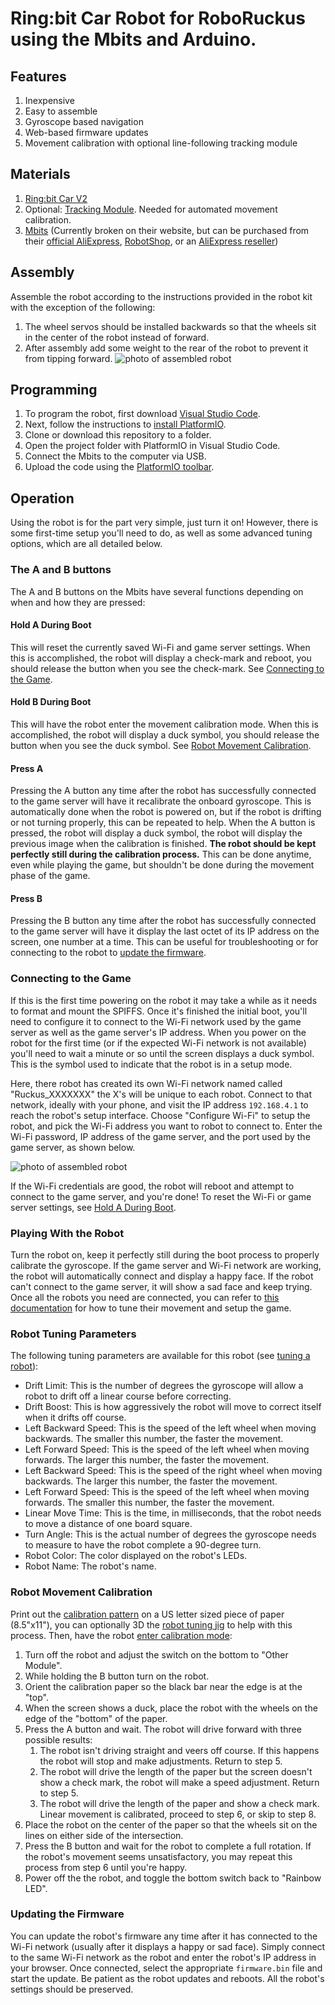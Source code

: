 # Ring:bit Car Robot for RoboRuckus using the Mbits and Arduino.
## Features
1. Inexpensive
2. Easy to assemble
3. Gyroscope based navigation
4. Web-based firmware updates
5. Movement calibration with optional line-following tracking module

## Materials
1. [Ring:bit Car V2](https://shop.elecfreaks.com/products/elecfreaks-micro-bit-ring-bit-v2-car-kit-without-micro-bit-board)
2. Optional: [Tracking Module](https://shop.elecfreaks.com/products/elecfreaks-tracking-module-use-with-ring-bit-car-v2). Needed for automated movement calibration.
3. [Mbits](https://www.elecrow.com/mbits.html) (Currently broken on their website, but can be purchased from their [official AliExpress](https://www.aliexpress.com/item/1005003540049324.html), [RobotShop](https://www.robotshop.com/products/elecrow-mbits-esp32-dev-board-based-on-letscode-scratch-30-arduino), or an [AliExpress reseller](https://www.aliexpress.com/item/1005005524784099.html))

## Assembly
Assemble the robot according to the instructions provided in the robot kit with the exception of the following:
1. The wheel servos should be installed backwards so that the wheels sit in the center of the robot instead of forward.
2. After assembly add some weight to the rear of the robot to prevent it from tipping forward.
![photo of assembled robot](/media/AssembledRobot.jpg)

## Programming
1. To program the robot, first download [Visual Studio Code](https://code.visualstudio.com/).
2. Next, follow the instructions to [install PlatformIO](https://docs.platformio.org/en/latest/integration/ide/vscode.html#ide-vscode).
3. Clone or download this repository to a folder.
4. Open the project folder with PlatformIO in Visual Studio Code.
5. Connect the Mbits to the computer via USB.
6. Upload the code using the [PlatformIO toolbar](https://docs.platformio.org/en/latest/integration/ide/vscode.html#ide-vscode-toolbar).

## Operation
Using the robot is for the part very simple, just turn it on! However, there is some first-time setup you'll need to do, as well as some advanced tuning options, which are all detailed below.

### The A and B buttons
The A and B buttons on the Mbits have several functions depending on when and how they are pressed:

#### Hold A During Boot
This will reset the currently saved Wi-Fi and game server settings. When this is accomplished, the robot will display a check-mark and reboot, you should release the button when you see the check-mark. See [Connecting to the Game](#connecting-to-the-game).

#### Hold B During Boot
This will have the robot enter the movement calibration mode. When this is accomplished, the robot will display a duck symbol, you should release the button when you see the duck symbol. See [Robot Movement Calibration](#robot-movement-calibration).

#### Press A
Pressing the A button any time after the robot has successfully connected to the game server will have it recalibrate the onboard gyroscope. This is automatically done when the robot is powered on, but if the robot is drifting or not turning properly, this can be repeated to help. When the A button is pressed, the robot will display a duck symbol, the robot will display the previous image when the calibration is finished. **The robot should be kept perfectly still during the calibration process.** This can be done anytime, even while playing the game, but shouldn't be done during the movement phase of the game.

#### Press B
Pressing the B button any time after the robot has successfully connected to the game server will have it display the last octet of its IP address on the screen, one number at a time. This can be useful for troubleshooting or for connecting to the robot to [update the firmware](#updating-the-firmware).

### Connecting to the Game
If this is the first time powering on the robot it may take a while as it needs to format and mount the SPIFFS. Once it's finished the initial boot, you'll need to configure it to connect to the Wi-Fi network used by the game server as well as the game server's IP address. When you power on the robot for the first time (or if the expected Wi-Fi network is not available) you'll need to wait a minute or so until the screen displays a duck symbol. This is the symbol used to indicate that the robot is in a setup mode.

Here, there robot has created its own Wi-Fi network named called "Ruckus_XXXXXXX" the X's will be unique to each robot. Connect to that network, ideally with your phone, and visit the IP address `192.168.4.1` to reach the robot's setup interface. Choose "Configure Wi-Fi" to setup the robot, and pick the Wi-Fi address you want to robot to connect to. Enter the Wi-Fi password, IP address of the game server, and the port used by the game server, as shown below.

![photo of assembled robot](/media/RobotWifiGateway.png)

If the Wi-Fi credentials are good, the robot will reboot and attempt to connect to the game server, and you're done! To reset the Wi-Fi or game server settings, see [Hold A During Boot](#hold-a-during-boot).

### Playing With the Robot
Turn the robot on, keep it perfectly still during the boot process to properly calibrate the gyroscope. If the game server and Wi-Fi network are working, the robot will automatically connect and display a happy face. If the robot can't connect to the game server, it will show a sad face and keep trying. Once all the robots you need are connected, you can refer to [this documentation](https://www.roboruckus.com/documentation/running-a-game/) for how to tune their movement and setup the game.

### Robot Tuning Parameters
The following tuning parameters are available for this robot (see [tuning a robot](https://www.roboruckus.com/documentation/running-a-game/#Tuning_the_Robots)):
* Drift Limit: This is the number of degrees the gyroscope will allow a robot to drift off a linear course before correcting.
* Drift Boost: This is how aggressively the robot will move to correct itself when it drifts off course.
* Left Backward Speed: This is the speed of the left wheel when moving backwards. The smaller this number, the faster the movement.
* Left Forward Speed: This is the speed of the left wheel when moving forwards. The larger this number, the faster the movement.
* Left Backward Speed: This is the speed of the right wheel when moving backwards. The larger this number, the faster the movement.
* Left Forward Speed: This is the speed of the left wheel when moving forwards. The smaller this number, the faster the movement.
* Linear Move Time: This is the time, in milliseconds, that the robot needs to move a distance of one board square.
* Turn Angle: This is the actual number of degrees the gyroscope needs to measure to have the robot complete a 90-degree turn.
* Robot Color: The color displayed on the robot's LEDs.
* Robot Name: The robot's name.

### Robot Movement Calibration
Print out the [calibration pattern](/CalibrationPattern.pdf) on a US letter sized piece of paper (8.5"x11"), you can optionally 3D the [robot tuning jig](/Robot_Tuning_Jig.stl) to help with this process. Then, have the robot [enter calibration mode](#hold-b-during-boot):
1. Turn off the robot and adjust the switch on the bottom to "Other Module".
2. While holding the B button turn on the robot.
3. Orient the calibration paper so the black bar near the edge is at the "top".
4. When the screen shows a duck, place the robot with the wheels on the edge of the "bottom" of the paper.
5. Press the A button and wait. The robot will drive forward with three possible results:
   1. The robot isn't driving straight and veers off course. If this happens the robot will stop and make adjustments. Return to step 5.
   2. The robot will drive the length of the paper but the screen doesn't show a check mark, the robot will make a speed adjustment. Return to step 5.
   3. The robot will drive the length of the paper and show a check mark. Linear movement is calibrated, proceed to step 6, or skip to step 8.
6. Place the robot on the center of the paper so that the wheels sit on the lines on either side of the intersection.
7. Press the B button and wait for the robot to complete a full rotation. If the robot's movement seems unsatisfactory, you may repeat this process from step 6 until you're happy.
9. Power off the the robot, and toggle the bottom switch back to "Rainbow LED".

### Updating the Firmware
You can update the robot's firmware any time after it has connected to the Wi-Fi network (usually after it displays a happy or sad face). Simply connect to the same Wi-Fi network as the robot and enter the robot's IP address in your browser. Once connected, select the appropriate `firmware.bin` file and start the update. Be patient as the robot updates and reboots. All the robot's settings should be preserved.
